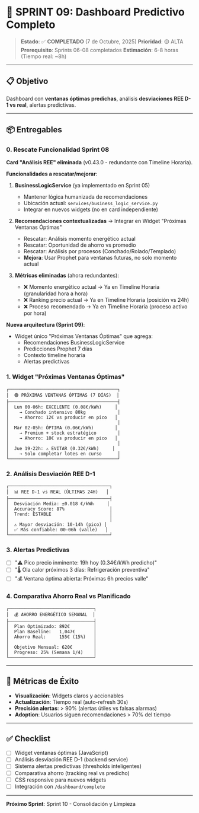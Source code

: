 # 🎯 SPRINT 09: Dashboard Predictivo Completo

> **Estado**: ✅ **COMPLETADO** (7 de Octubre, 2025)
> **Prioridad**: 🟡 ALTA
> **Prerequisito**: Sprints 06-08 completados
> **Estimación**: 6-8 horas (Tiempo real: ~8h)

---

## 📋 Objetivo

Dashboard con **ventanas óptimas predichas**, análisis **desviaciones REE D-1 vs real**, alertas predictivas.

---

## 📦 Entregables

### 0. Rescate Funcionalidad Sprint 08
**Card "Análisis REE" eliminada** (v0.43.0 - redundante con Timeline Horaria).

**Funcionalidades a rescatar/mejorar**:
1. **BusinessLogicService** (ya implementado en Sprint 05)
   - Mantener lógica humanizada de recomendaciones
   - Ubicación actual: `services/business_logic_service.py`
   - Integrar en nuevos widgets (no en card independiente)

2. **Recomendaciones contextualizadas** → Integrar en Widget "Próximas Ventanas Óptimas"
   - Rescatar: Análisis momento energético actual
   - Rescatar: Oportunidad de ahorro vs promedio
   - Rescatar: Análisis por procesos (Conchado/Rolado/Templado)
   - **Mejora**: Usar Prophet para ventanas futuras, no solo momento actual

3. **Métricas eliminadas** (ahora redundantes):
   - ❌ Momento energético actual → Ya en Timeline Horaria (granularidad hora a hora)
   - ❌ Ranking precio actual → Ya en Timeline Horaria (posición vs 24h)
   - ❌ Proceso recomendado → Ya en Timeline Horaria (proceso activo por hora)

**Nueva arquitectura (Sprint 09)**:
- Widget único "Próximas Ventanas Óptimas" que agrega:
  - Recomendaciones BusinessLogicService
  - Predicciones Prophet 7 días
  - Contexto timeline horaria
  - Alertas predictivas

### 1. Widget "Próximas Ventanas Óptimas"
```
┌─────────────────────────────────────────┐
│  🟢 PRÓXIMAS VENTANAS ÓPTIMAS (7 DÍAS)  │
├─────────────────────────────────────────┤
│  Lun 00-06h: EXCELENTE (0.08€/kWh)     │
│    → Conchado intensivo 80kg            │
│    → Ahorro: 12€ vs producir en pico   │
│                                         │
│  Mar 02-05h: ÓPTIMA (0.06€/kWh)        │
│    → Premium + stock estratégico        │
│    → Ahorro: 18€ vs producir en pico   │
│                                         │
│  Jue 19-22h: ⚠️ EVITAR (0.32€/kWh)     │
│    → Solo completar lotes en curso      │
└─────────────────────────────────────────┘
```

### 2. Análisis Desviación REE D-1
```
┌──────────────────────────────────────┐
│  📊 REE D-1 vs REAL (ÚLTIMAS 24H)   │
├──────────────────────────────────────┤
│  Desviación Media: ±0.018 €/kWh     │
│  Accuracy Score: 87%                 │
│  Trend: ESTABLE                      │
│                                      │
│  ⚠️ Mayor desviación: 10-14h (pico) │
│  ✅ Más confiable: 00-06h (valle)   │
└──────────────────────────────────────┘
```

### 3. Alertas Predictivas
- [ ] "⚠️ Pico precio inminente: 19h hoy (0.34€/kWh predicho)"
- [ ] "🌡️ Ola calor próximos 3 días: Refrigeración preventiva"
- [ ] "💰 Ventana óptima abierta: Próximas 6h precios valle"

### 4. Comparativa Ahorro Real vs Planificado
```
┌────────────────────────────────┐
│  💰 AHORRO ENERGÉTICO SEMANAL  │
├────────────────────────────────┤
│  Plan Optimizado: 892€         │
│  Plan Baseline:   1,047€       │
│  Ahorro Real:     155€ (15%)   │
│                                │
│  Objetivo Mensual: 620€        │
│  Progreso: 25% (Semana 1/4)    │
└────────────────────────────────┘
```

---

## 🧪 Métricas de Éxito

- **Visualización**: Widgets claros y accionables
- **Actualización**: Tiempo real (auto-refresh 30s)
- **Precisión alertas**: > 90% (alertas útiles vs falsas alarmas)
- **Adoption**: Usuarios siguen recomendaciones > 70% del tiempo

---

## ✅ Checklist

- [ ] Widget ventanas óptimas (JavaScript)
- [ ] Análisis desviación REE D-1 (backend service)
- [ ] Sistema alertas predictivas (thresholds inteligentes)
- [ ] Comparativa ahorro (tracking real vs predicho)
- [ ] CSS responsive para nuevos widgets
- [ ] Integración con `/dashboard/complete`

---

**Próximo Sprint**: Sprint 10 - Consolidación y Limpieza
